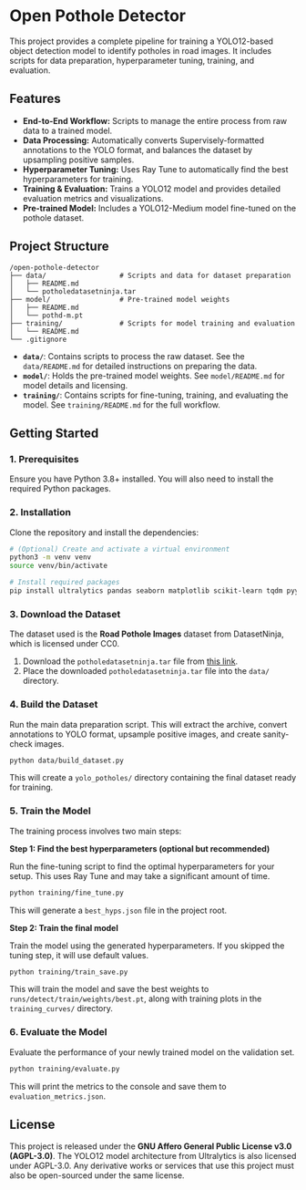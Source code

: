 # Open Pothole Detector

This project provides a complete pipeline for training a YOLO12-based object detection model to identify potholes in road images. It includes scripts for data preparation, hyperparameter tuning, training, and evaluation.

## Features

- **End-to-End Workflow:** Scripts to manage the entire process from raw data to a trained model.
- **Data Processing:** Automatically converts Supervisely-formatted annotations to the YOLO format, and balances the dataset by upsampling positive samples.
- **Hyperparameter Tuning:** Uses Ray Tune to automatically find the best hyperparameters for training.
- **Training & Evaluation:** Trains a YOLO12 model and provides detailed evaluation metrics and visualizations.
- **Pre-trained Model:** Includes a YOLO12-Medium model fine-tuned on the pothole dataset.

## Project Structure

```
/open-pothole-detector
├── data/                  # Scripts and data for dataset preparation
│   ├── README.md
│   └── potholedatasetninja.tar
├── model/                 # Pre-trained model weights
│   ├── README.md
│   └── pothd-m.pt
├── training/              # Scripts for model training and evaluation
│   └── README.md
└── .gitignore
```

- **`data/`**: Contains scripts to process the raw dataset. See the `data/README.md` for detailed instructions on preparing the data.
- **`model/`**: Holds the pre-trained model weights. See `model/README.md` for model details and licensing.
- **`training/`**: Contains scripts for fine-tuning, training, and evaluating the model. See `training/README.md` for the full workflow.

## Getting Started

### 1. Prerequisites

Ensure you have Python 3.8+ installed. You will also need to install the required Python packages.

### 2. Installation

Clone the repository and install the dependencies:

```bash
# (Optional) Create and activate a virtual environment
python3 -m venv venv
source venv/bin/activate

# Install required packages
pip install ultralytics pandas seaborn matplotlib scikit-learn tqdm pyyaml "ray[tune]"
```

### 3. Download the Dataset

The dataset used is the **Road Pothole Images** dataset from DatasetNinja, which is licensed under CC0.

1.  Download the `potholedatasetninja.tar` file from [this link](https://datasetninja.com/road-pothole-images#download).
2.  Place the downloaded `potholedatasetninja.tar` file into the `data/` directory.

### 4. Build the Dataset

Run the main data preparation script. This will extract the archive, convert annotations to YOLO format, upsample positive images, and create sanity-check images.

```bash
python data/build_dataset.py
```

This will create a `yolo_potholes/` directory containing the final dataset ready for training.

### 5. Train the Model

The training process involves two main steps:

**Step 1: Find the best hyperparameters (optional but recommended)**

Run the fine-tuning script to find the optimal hyperparameters for your setup. This uses Ray Tune and may take a significant amount of time.

```bash
python training/fine_tune.py
```

This will generate a `best_hyps.json` file in the project root.

**Step 2: Train the final model**

Train the model using the generated hyperparameters. If you skipped the tuning step, it will use default values.

```bash
python training/train_save.py
```

This will train the model and save the best weights to `runs/detect/train/weights/best.pt`, along with training plots in the `training_curves/` directory.

### 6. Evaluate the Model

Evaluate the performance of your newly trained model on the validation set.

```bash
python training/evaluate.py
```

This will print the metrics to the console and save them to `evaluation_metrics.json`.

## License

This project is released under the **GNU Affero General Public License v3.0 (AGPL-3.0)**. The YOLO12 model architecture from Ultralytics is also licensed under AGPL-3.0. Any derivative works or services that use this project must also be open-sourced under the same license.
